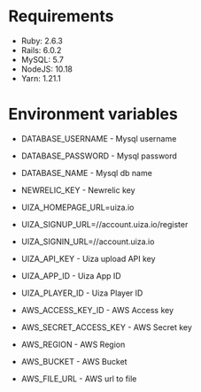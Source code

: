 # Requirements
- Ruby: 2.6.3
- Rails: 6.0.2
- MySQL: 5.7
- NodeJS: 10.18
- Yarn: 1.21.1
# Environment variables
- DATABASE_USERNAME - Mysql username
- DATABASE_PASSWORD - Mysql password
- DATABASE_NAME     - Mysql db name
- NEWRELIC_KEY      - Newrelic key
- UIZA_HOMEPAGE_URL=uiza.io
- UIZA_SIGNUP_URL=//account.uiza.io/register
- UIZA_SIGNIN_URL=//account.uiza.io
- UIZA_API_KEY      - Uiza upload API key
- UIZA_APP_ID       - Uiza App ID
- UIZA_PLAYER_ID    - Uiza Player ID

- AWS_ACCESS_KEY_ID - AWS Access key
- AWS_SECRET_ACCESS_KEY - AWS Secret key
- AWS_REGION            - AWS Region
- AWS_BUCKET            - AWS Bucket
- AWS_FILE_URL          - AWS url to file
